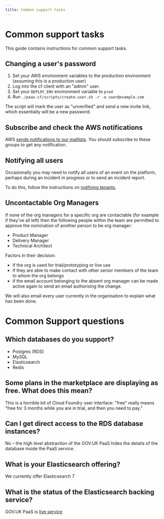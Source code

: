 ```yaml
---
title: Common support tasks
---
```


# Common support tasks

This guide contains instructions for common support tasks.


## Changing a user's password

1. Set your AWS environment variables to the production environment
   (assuming this is a production user)
2. Log into the cf client with an "admin" user.
3. Set your `DEPLOY_ENV` environment variable to `prod`
4. Run `./paas-cf/scripts/create-user.sh -r -e user@example.com`

The script will mark the user as "unverified" and send a new invite
link, which essentially will be a new password.

## Subscribe and check the AWS notifications

AWS [sends notifications to our maillists](/team/responding_to_aws_alert/). You should subscribe to these groups to get any notification.

## Notifying all users

Occasionally you may need to notify all users of an event on the platform, perhaps during an incident in progress or to send an incident report.

To do this, follow the instructions on [notifying tenants](/team/notifying_tenants/).

## Uncontactable Org Managers

If none of the org managers for a specific org are contactable (for example if they've all left) then the following people within the team are permitted to approve the nomination of another person to be org manager:

- Product Manager
- Delivery Manager
- Technical Architect

Factors in their decision:

- if the org is used for trial/prototyping or live use
- if they are able to make contact with other senior members of the team to whom the org belongs
- if the email account belonging to the absent org manager can be made active again to send an email authorising the change.

We will also email every user currently in the organisation to explain what has been done.


# Common Support questions

## Which databases do you support?

- Postgres (RDS)
- MySQL
- Elasticsearch
- Redis

## Some plans in the marketplace are displaying as free. What does this mean?

This is a horrible bit of Cloud Foundry user interface: "free" really means "free for 3 months while you are in trial, and then you need to pay."


## Can I get direct access to the RDS database instances?

No – the high level abstraction of the GOV.UK PaaS hides the details of the database inside the PaaS service. 

## What is your Elasticsearch offering?
We currently offer Elasticsearch 7 

## What is the status of the Elasticsearch backing service?
GOV.UK PaaS is [live service](https://www.gov.uk/service-standard-reports/gov-dot-uk-platform-as-a-service-paas-live-assessment)
